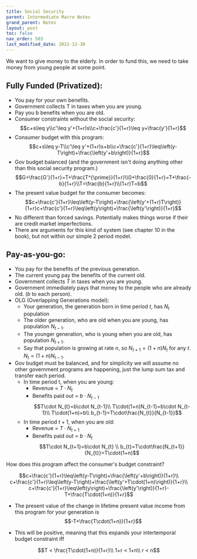 ```yaml
---
title: Social Security
parent: Intermediate Macro Notes
grand_parent: Notes
layout: post
toc: false
nav_order: 503
last_modified_date: 2022-12-30
---
```


We want to give money to the elderly. In order to fund this, we need to take money from young people at some point.


## Fully Funded (Privatized):

- You pay for your own benefits.
- Government collects T in taxes when you are young.
- Pay you b benefits when you are old.
- Consumer constraints without the social security: $$c+s\leq y\\c'\leq y'+(1+r)s\\c+\frac{c'}{1+r}\leq y+\frac{y'}{1+r}$$
- Consumer budget with this program: $$c+s\leq y-T\\c'\leq y'+(1+r)s+b\\c+\frac{c'}{1+r}\leq\left(y-T\right)+\frac{\left(y'+b\right)}{1+r}$$
- Gov budget balanced (and the government isn't doing anything other than this social security program.) $$G+\frac{G'}{1+r}=T+\frac{T^{\prime}}{1+r}\\0+\frac{0}{1+r}=T+\frac{-b}{1+r}\\T=\frac{b}{1+r}\\(1+r)T=b$$
- The present value budget for the consumer becomes:$$c+\frac{c'}{1+r}\leq\left(y-T\right)+\frac{\left(y'+(1+r)T\right)}{1+r}c+\frac{c'}{1+r}\leq\left(y\right)+\frac{\left(y'\right)}{1+r}$$
- No different than forced savings. Potentially makes things worse if their are credit market imperfections.
- There are arguments for this kind of system (see chapter 10 in the book), but not within our simple 2 period model.

## Pay-as-you-go:

- You pay for the benefits of the previous generation.
- The current young pay the benefits of the current old.
- Government collects $T$ in taxes when you are young.
- Government immediately pays that money to the people who are already old. ($b$ to each person).
- OLG (Overlapping Generations model):
    - Your generation, the generation born in time period $t$, has $N_{t}$ population
    - The older generation, who are old when you are young, has population $N_{t-1}$.
    - The younger generation, who is young when you are old, has population $N_{t+1}$.
    - Say that population is growing at rate $n$, so $N_{t+1}=(1+n)N_{t}$ for any $t$. $N_{t}=(1+n)N_{t-1}$.
- Gov budget must be balanced, and for simplicity we will assume no other government programs are happening, just the lump sum tax and transfer each period.
    - In time period t, when you are young:
        - Revenue = $T\cdot N_{t}$
        - Benefits paid out = $b\cdot N_{t-1}$
        $$T\cdot N_{t}=b\cdot N_{t-1}\\
        T\cdot(1+n)N_{t-1}=b\cdot N_{t-1}\\
        T\cdot(1+n)=b\\
    b_{t-1}=T\cdot\frac{N_{t}}{N_{t-1}}$$
    - In time period $t+1$, when you are old:
        - Revenue = $T\cdot N_{t+1}$
        - Benefits paid out = $b\cdot N_{t}$
            $$T\cdot N_{t+1}=b\cdot N_{t} \\ b_{t}=T\cdot\frac{N_{t+1}}{N_{t}}=T\cdot(1+n)$$

How does this program affect the consumer's budget constraint?

$$c+\frac{c'}{1+r}\leq\left(y-T\right)+\frac{\left(y'+b\right)}{1+r}\\
c+\frac{c'}{1+r}\leq\left(y-T\right)+\frac{\left(y'+T\cdot(1+n)\right)}{1+r}\\
c+\frac{c'}{1+r}\leq\left(y\right)+\frac{\left(y'\right)}{1+r}-T+\frac{T\cdot(1+n)}{1+r}$$

- The present value of the change in lifetime present value income from this program for your generation is
$$-T+\frac{T\cdot(1+n)}{1+r}$$

- This will be positive, meaning that this expands your intertemporal budget constraint iff
 
$$T < \frac{T\cdot(1+n)}{1+r}\\
1+r < 1+n\\
r < n$$

